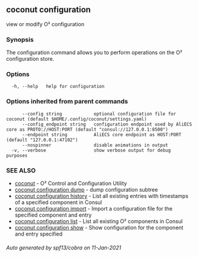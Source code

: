 ## coconut configuration

view or modify O² configuration

### Synopsis

The configuration command allows you to perform operations on the O² 
configuration store.

### Options

```
  -h, --help   help for configuration
```

### Options inherited from parent commands

```
      --config string            optional configuration file for coconut (default $HOME/.config/coconut/settings.yaml)
      --config_endpoint string   configuration endpoint used by AliECS core as PROTO://HOST:PORT (default "consul://127.0.0.1:8500")
      --endpoint string          AliECS core endpoint as HOST:PORT (default "127.0.0.1:47102")
      --nospinner                disable animations in output
  -v, --verbose                  show verbose output for debug purposes
```

### SEE ALSO

* [coconut](coconut.md)	 - O² Control and Configuration Utility
* [coconut configuration dump](coconut_configuration_dump.md)	 - dump configuration subtree
* [coconut configuration history](coconut_configuration_history.md)	 - List all existing entries with timestamps of a specified component in Consul
* [coconut configuration import](coconut_configuration_import.md)	 - Import a configuration file for the specified component and entry
* [coconut configuration list](coconut_configuration_list.md)	 - List all existing O² components in Consul
* [coconut configuration show](coconut_configuration_show.md)	 - Show configuration for the component and entry specified

###### Auto generated by spf13/cobra on 11-Jan-2021
